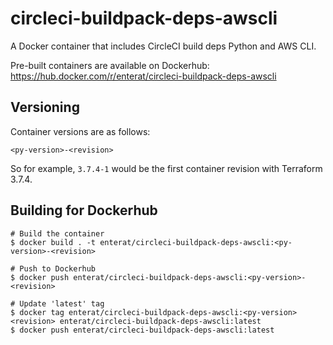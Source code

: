 # circleci-buildpack-deps-awscli

A Docker container that includes CircleCI build deps Python and AWS CLI.

Pre-built containers are available on Dockerhub:
https://hub.docker.com/r/enterat/circleci-buildpack-deps-awscli

## Versioning
Container versions are as follows:

```
<py-version>-<revision>
```

So for example, `3.7.4-1` would be the first container revision with Terraform 3.7.4.

## Building for Dockerhub

```
# Build the container
$ docker build . -t enterat/circleci-buildpack-deps-awscli:<py-version>-<revision>

# Push to Dockerhub
$ docker push enterat/circleci-buildpack-deps-awscli:<py-version>-<revision>

# Update 'latest' tag
$ docker tag enterat/circleci-buildpack-deps-awscli:<py-version><revision> enterat/circleci-buildpack-deps-awscli:latest
$ docker push enterat/circleci-buildpack-deps-awscli:latest
```
